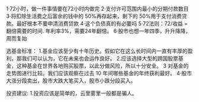 1·72小时，做一件事情要在72小时内做完
2·支付许可范围内最小的分期付款数目
3·将扣除生活费之后富余的钱中的 50%再存起来，剩下的 50%用于支付消费贷款。最好根本不要申清消费贷款
4·这个负债真的有必要吗
5·72法则：72/收益 = 翻倍需要的时间. 年利率3%，需要24年翻倍。
6·股市也想一年四季，升升降降，周而复始

选基金标准：
1.基金应该至少有十年历史。假如它在这么长时间内一直有丰厚的盈利，那我们可以认为，它在未来也会运作良好。
2.应该选择大型的跨国股票基金，这种基金在世界各地购买股票，以此分做风险，所以十分安全。
3 对基金的走势图进行比较。我们应该观察在过去 10 年间哪些基金的年终获利最好。
4·股市大涨分段卖出，股市大跌大笔买入，股市小跌分段买入。

投资建议:
1.投资应该是简单的，云里雾里一般都是骗人。
